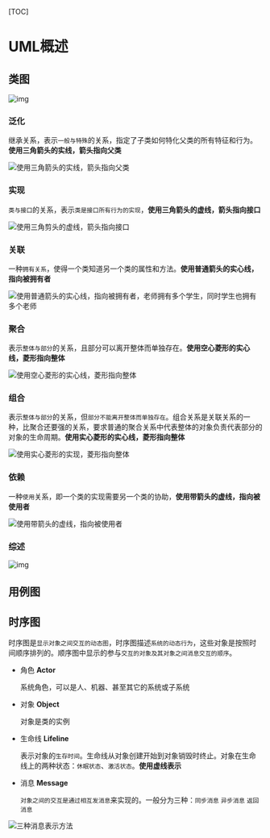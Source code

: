 [TOC]

# UML概述

## 类图



![img](https://newcih-picgo.oss-cn-beijing.aliyuncs.com/1-6931364.png)



### 泛化

继承关系，表示`一般与特殊`的关系，指定了子类如何特化父类的所有特征和行为。**使用三角箭头的实线，箭头指向父类**

![使用三角箭头的实线，箭头指向父类](https://newcih-picgo.oss-cn-beijing.aliyuncs.com/1-20210315080754134-6931364..png)



### 实现

`类与接口`的关系，表示`类是接口所有行为的实现`，**使用三角箭头的虚线，箭头指向接口**

![使用三角剪头的虚线，箭头指向接口](https://newcih-picgo.oss-cn-beijing.aliyuncs.com/1-20210315080904976-6931364..png)

### 关联

一种`拥有关系`，使得一个类知道另一个类的属性和方法。**使用普通箭头的实心线，指向被拥有者**

![使用普通箭头的实心线，指向被拥有者，老师拥有多个学生，同时学生也拥有多个老师](https://newcih-picgo.oss-cn-beijing.aliyuncs.com/1-20210315081115658-6931364..png)



### 聚合

表示`整体与部分`的关系，且部分可以离开整体而单独存在。**使用空心菱形的实心线，菱形指向整体**

![使用空心菱形的实心线，菱形指向整体](https://newcih-picgo.oss-cn-beijing.aliyuncs.com/1-20210315081228145-6931364..png)



### 组合

表示`整体与部分`的关系，但`部分不能离开整体而单独存在`。组合关系是关联关系的一种，比聚合还要强的关系，要求普通的聚合关系中代表整体的对象负责代表部分的对象的生命周期。**使用实心菱形的实心线，菱形指向整体**

![使用实心菱形的实现，菱形指向整体](https://newcih-picgo.oss-cn-beijing.aliyuncs.com/1-20210315081433839-6931364..png)



### 依赖

一种`使用`关系，即一个类的实现需要另一个类的协助，**使用带箭头的虚线，指向被使用者**

![使用带箭头的虚线，指向被使用者](https://newcih-picgo.oss-cn-beijing.aliyuncs.com/1-20210315081529851-6931364..png)



### 综述

![img](https://newcih-picgo.oss-cn-beijing.aliyuncs.com/1-20210315082651033-6931364..png)

## 用例图

## 时序图

时序图是`显示对象之间交互的动态图`，时序图描述`系统的动态行为`，这些对象是按照时间顺序排列的。顺序图中显示的参与`交互的对象及其对象之间消息交互的顺序`。

+ 角色 **Actor**

  系统角色，可以是人、机器、甚至其它的系统或子系统

+ 对象 **Object**

  对象是类的实例

+ 生命线 **Lifeline**

  表示对象的`生存时间`。生命线从对象创建开始到对象销毁时终止。对象在生命线上的两种状态：`休眠状态`、`激活状态`。**使用虚线表示**

+ 消息 **Message**

  `对象之间的交互是通过相互发消息`来实现的。一般分为三种：`同步消息` `异步消息` `返回消息`

![三种消息表示方法](https://newcih-picgo.oss-cn-beijing.aliyuncs.com/1-20210315083615645-6931364..png)
